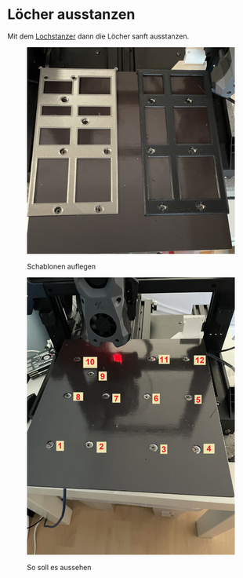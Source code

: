 # Löcher ausstanzen

Mit dem [Lochstanzer](../hardware.md) dann die Löcher sanft ausstanzen.



<figure><img src="../../../../../.gitbook/assets/IMG_7701.JPG" alt=""><figcaption><p>Schablonen auflegen</p></figcaption></figure>



<figure><img src="../../../../../.gitbook/assets/schraubenpositionen.jpg" alt=""><figcaption><p>So soll es aussehen</p></figcaption></figure>
